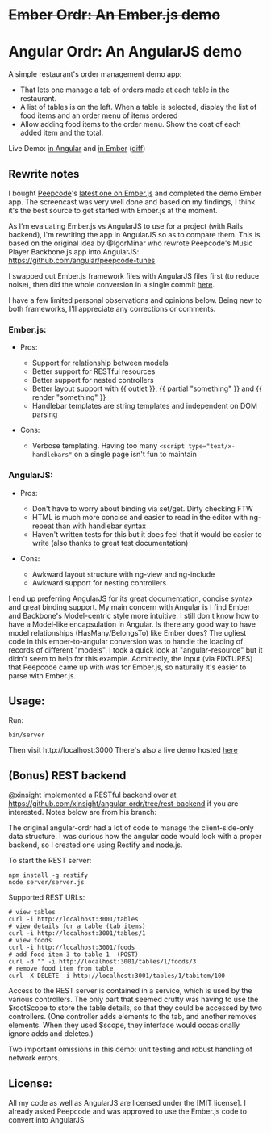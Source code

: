 # ~~Ember Ordr: An Ember.js demo~~
# Angular Ordr: An AngularJS demo

A simple restaurant's order management demo app:

- That lets one manage a tab of orders made at each table in the restaurant.
- A list of tables is on the left. When a table is selected, display the list of food items and an order menu of items ordered
- Allow adding food items to the order menu. Show the cost of each added item and the total.

Live Demo: [in Angular](https://dl.dropbox.com/u/229718/angular-ordr/index.html) and [in Ember](https://dl.dropbox.com/u/229718/ember-ordr/index.html) ([diff](https://github.com/harleyttd/angular-ordr/commit/0b93f678776867b8e7a1e97c8050ea66113f3ede))


## Rewrite notes

I bought [Peepcode](http://www.peepcode.com)'s [latest one on Ember.js](https://peepcode.com/products/emberjs) and completed the demo Ember app. The screencast was very well done and based on my findings, I think it's the best source to get started with Ember.js at the moment.

As I'm evaluating Ember.js vs AngularJS to use for a project (with Rails backend), I'm rewriting the app in AngularJS so as to compare them. This is based on the original idea by @IgorMinar who rewrote Peepcode's Music Player Backbone.js app into AngularJS: https://github.com/angular/peepcode-tunes

I swapped out Ember.js framework files with AngularJS files first (to reduce noise), then did the whole conversion in a single commit [here](https://github.com/harleyttd/angular-ordr/commit/0b93f678776867b8e7a1e97c8050ea66113f3ede).

I have a few limited personal observations and opinions below. Being new to both frameworks, I'll appreciate any corrections or comments.

### Ember.js:

- Pros:
	- Support for relationship between models
	- Better support for RESTful resources
	- Better support for nested controllers
	- Better layout support  with {{ outlet }}, {{ partial "something" }} and {{ render "something" }}
	- Handlebar templates are string templates and independent on DOM parsing

- Cons:
	- Verbose templating. Having too many `<script type="text/x-handlebars"` on a single page isn't fun to maintain

### AngularJS:

- Pros:
	- Don't have to worry about binding via set/get. Dirty checking FTW
	- HTML is much more concise and easier to read in the editor with ng-repeat than with handlebar syntax
	- Haven't written tests for this but it does feel that it would be easier to write (also thanks to great test documentation)

- Cons:
	- Awkward layout structure with ng-view and ng-include
	- Awkward support for nesting controllers


I end up preferring AngularJS for its great documentation, concise syntax and great binding support. My main concern with Angular is I find Ember and Backbone's Model-centric style more intuitive. I still don't know how to have a Model-like encapsulation in Angular. Is there any good way to have model relationships (HasMany/BelongsTo) like Ember does? The ugliest code in this ember-to-angular conversion was to handle the loading of records of different "models". I took a quick look at "angular-resource" but it didn't seem to help for this example. Admittedly, the input (via FIXTURES) that Peepcode came up with was for Ember.js, so naturally it's easier to parse with Ember.js.


## Usage:

Run:
	
	bin/server

Then visit http://localhost:3000
There's also a live demo hosted [here](https://dl.dropbox.com/u/229718/angular-ordr/index.html)

## (Bonus) REST backend

@xinsight implemented a RESTful backend over at https://github.com/xinsight/angular-ordr/tree/rest-backend if you are interested. Notes below are from his branch:

The original angular-ordr had a lot of code to manage the client-side-only data structure. I was curious how the angular code would look with a proper backend, so I created one using Restify and node.js.

To start the REST server:

    npm install -g restify
    node server/server.js

Supported REST URLs:

    # view tables
    curl -i http://localhost:3001/tables
    # view details for a table (tab items)
    curl -i http://localhost:3001/tables/1
    # view foods
    curl -i http://localhost:3001/foods
    # add food item 3 to table 1  (POST)
    curl -d "" -i http://localhost:3001/tables/1/foods/3
    # remove food item from table
    curl -X DELETE -i http://localhost:3001/tables/1/tabitem/100

Access to the REST server is contained in a service, which is used by the various controllers. The only part that seemed crufty was having to use the $rootScope to store the table details, so that they could be accessed by two controllers. (One controller adds elements to the tab, and another removes elements. When they used $scope, they interface would occasionally ignore adds and deletes.)

Two important omissions in this demo: unit testing and robust handling of network errors.

## License:

All my code as well as AngularJS are licensed under the [MIT license].
I already asked Peepcode and was approved to use the Ember.js code to convert into AngularJS
